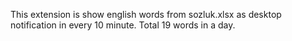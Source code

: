 This extension is show english words from sozluk.xlsx as desktop notification in every 10 minute. Total 19 words in a day.
